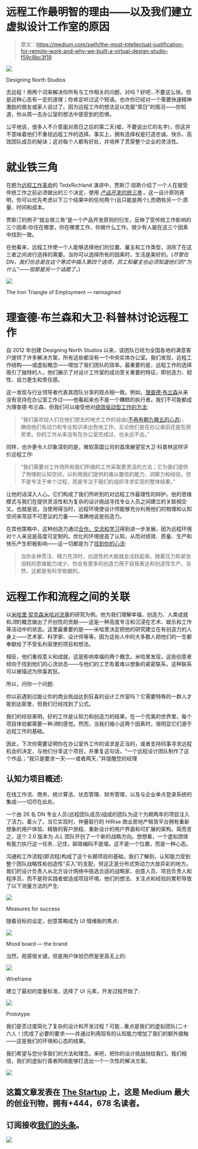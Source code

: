 # 远程工作最明智的理由——以及我们建立虚拟设计工作室的原因

> 原文：<https://medium.com/swlh/the-most-intellectual-justification-for-remote-work-and-why-we-built-a-virtual-design-studio-f59c8bc3f19>

![](img/f23908fc78a76e62c336b6d08c0694da.png)

Designing North Studios

去远程！用两个词来解决你所有与工作相关的问题，对吗？好吧…不要这么快。但是这种心态有一定的道理；你肯定听过这个短语。也许你已经对一个需要快速精神激励的朋友或家人说过了。因为远程工作的想法足以克服“周日”的情况——你知道，你从周一去办公室的想法中感受到的恐惧。

公平地说，很多人不介意面对周日之后的第二天(嘘，不要说出它的名字)，但这并不意味着他们不重视远程工作的选择。事实上，拥有选择权是打造忠诚、快乐、高效团队成员的秘诀；这对每个人都有好处，并培养了贯穿整个企业的灵活性。

# 就业铁三角

在题为[远程工作革命](https://www.youtube.com/watch?reload=9&v=wUTd35A7I6c)的 TedxRichland 演讲中，贾斯汀·琼斯介绍了一个人在接受传统工作之前必须做出的三个决定，使用 [*产品开发的铁三角*](https://www.endian.com/blog/good-fast-cheap-pick-any-2-the-iron-triangle-of-product-development/) 。这一设计原则表明，你可以优先考虑以下三个结果中的任何两个(且只能是两个),而牺牲另一个:质量、时间和成本。

贾斯汀的例子“就业铁三角”是一个产品开发原则的衍生，反映了受传统工作影响的三个因素:你住在哪里，你在哪里工作，你做什么工作。很少有人能在这三个因素中找到一致。

在他看来，远程工作使一个人能够选择他们的位置、雇主和工作类型，消除了在这三者之间进行选择的需要。当你可以选择所有的因素时，生活是美好的。(*尽管在 DN，我们也总是在这个等式中插入第四个选项，员工和雇主也必须知道他们的“为什么”——但那是另一个话题了。*)

![](img/cd8b002ff84d4305fb2f542dcd9fa76b.png)

The Iron Triangle of Employment — reimagined

# 理查德·布兰森和大卫·科普林讨论远程工作

自 2012 年创建 Designing North Studios 以来，该团队已经为全国各地的满意客户提供了许多解决方案，所有这些都没有一个中央实体办公室。我们发现，远程工作结构——或虚拟概念——增加了我们团队的效率。最重要的是，远程工作的选择吸引了独特的人，他们展示了对设计工作室的成功至关重要的特征，即创造力、韧性、自力更生和责任感。

这一发现与行业领导者代表其团队分享的观点相一致。例如，[理查德·布兰森](https://www.linkedin.com/in/rbranson/)从来没有坚持在办公室工作过——他看起来也不是一个糟糕的执行者。我们不可能都成为理查德·布兰森，但我们可以接受他对[绩效驱动型工作的方法](https://www.inc.com/logan-chierotti/richard-branson-says-work-smarter-not-longer.html):

> “我们喜欢给人们在他们想去的地方工作的自由([不再有朝九晚五的心态](http://www.futureofbusinessandtech.com/workplace-wellness/sir-richard-branson-reap-the-rewards-of-workplace-flexibility))，确信他们有动力和专业知识来出色地工作，无论他们是在办公桌前还是在厨房里。你的工作从来没有在办公室完成过，也永远不会。”

同样，也许更令人印象深刻的是，微软英国公司的首席展望官大卫·科普林这样评价远程工作:

> “我们需要对工作场所和我们所做的工作采取更灵活的方法；它为我们提供了物理和认知空间，以利用我们提供的难以置信的能力、洞察力和经验，但不是专注于单个过程，而是专注于我们的组织寻求实现的整体结果。”

让他的话深入人心。它们构成了我们所听到的对远程工作最理性的辩护。他的思维模式与我们在提供灵活性和为复杂的设计挑战寻找专业人员之间建立的关联相交叉。也就是说，当使用得当时，远程环境使设计师能够充分利用他们的物理和认知空间来驾驭不可思议的力量——准确地说是创造力。

在其他策略中，这种创造力通过[合作、交流和学习](/swlh/for-long-term-success-as-a-remote-worker-seek-joy-d2b55f296312)得到进一步发展，因为远程环境对个人来说是高度可定制的。优化的环境提高了认知，从而对绩效、质量、生产和快乐产生积极影响——这一切都是为了[找到你的心流](/swlh/finding-your-flow-like-a-designer-with-advice-from-an-executive-creative-director-97617d0bbf9b):

> 当你全神贯注、精力充沛时，创造性的大脑就会活跃起来。随着压力和紧张消耗的思维能力减少，你会有更多的创造力用于自我表达和创造性生产。当然，这都是有科学依据的。

# 远程工作和流程之间的关联

以[米哈里·契克森米哈对流量](https://www.ted.com/talks/mihaly_csikszentmihalyi_on_flow#t-294744)的研究为例。他为我们理解幸福、创造力、人类成就和*流*的概念做出了开创性的贡献——这是一种高度专注和沉浸在艺术、娱乐和工作等活动中的状态。这里最重要的是——米哈里决定把他的研究建立在有创造力的人身上——艺术家、科学家、设计师等等。因为这些人中的大多数人把他们的一生都奉献给了不受名利驱使的项目和想法。

相反，他们重视意义和成就，这是影响幸福的两个概念。米哈里发现，这些创意者倾向于找到他们的心流状态——与他们的工艺有着难以想象的紧密联系，这种联系可以被描述为欣喜若狂。

所以，问你一个问题:

你以前遇到过能让你的商业挑战达到狂喜的设计工作室吗？它需要特殊的一群人才能到达那里，但我们已经找到了公式。

我们的经验表明，好的工作是认知力和创造力的结果。在一个完美的世界里，每个项目体验都需要一种*流*的感觉。然而，当我们缩小这两个因素时，很明显它们源于远程工作的基础。

因此，下次你需要证明你在办公室外工作的请求是正当的，或者支持同事寻求远程机会的决定，与他们分享这个项目，并重复这句话，“一个远程设计团队制作了这个作品；“我只是要求一天——或者两天，”并提醒您的经理

## 认知力项目概述:

在线工作流、商务、统计算法、状态管理、财务管理，以及与企业单点登录系统的集成—一切尽在此处。

一个由 26 名 DN 专业人员(远程团队成员)组成的团队为这个为期两年的项目注入了活力。着火了。当它实现时，仲量联行的 HiRise 商业房地产租赁平台拥有重新想象的用户体验、精致的客户旅程、重新设计的用户界面和可扩展的架构。简而言之，这个 2.0 版本为 JLL 团队开创了一个新的战略方向。想想看，一个虚拟团体有能力执行这一任务…记住，邮政编码不是墙。这不是一个位置，而是一种心态。

沟通和工作流程(即流程)构成了这个长期项目的基础。我们了解到，认知能力受到整个团队战略性和创造性“买入”的支配，但这正是分布式劳动力大放异彩的地方。我们的设计负责人从北方设计网络中挑选合适的战略家、创意人员、项目负责人和程序员，而不是将实践者塑造成项目环境。他们的想法、关注点和经验的累积导致了以下测量方法的产生:

![](img/dccb2adc6d62335b47be0e93f44304b1.png)

Measures for success

随着目标的设定，创意策略成为 UI 情绪板的焦点:

![](img/83fb2bfb1df8676b57b19d449af422e8.png)

Mood board — the brand

当然，观感很关键。但是用户体验仍然是至高无上的:

![](img/7bc4a0a2f035815d2e609a484e7be2bf.png)

Wireframe

建立了最初的度量标准，选择了 UI 元素，开发过程开始了:

![](img/ba1b8fa2c401f02da173a633b0b687da.png)

Prototype

我们是否过度简化了复杂的设计和开发过程？可能…重点是我们的虚拟团队(二十六人！)完成了必要的要求——并通过利用现有的认知能力增加了我们的额外接触——这是我们的环境和心态的结果。

我们希望与您分享我们的方法和理念。来吧，把你的设计挑战抛给我们。我们相信，我们的虚拟行善者网络能够打造出一个一次性的解决方案。

[![](img/308a8d84fb9b2fab43d66c117fcc4bb4.png)](https://medium.com/swlh)

## 这篇文章发表在 [The Startup](https://medium.com/swlh) 上，这是 Medium 最大的创业刊物，拥有+444，678 名读者。

## 订阅接收[我们的头条](https://growthsupply.com/the-startup-newsletter/)。

[![](img/b0164736ea17a63403e660de5dedf91a.png)](https://medium.com/swlh)